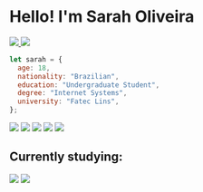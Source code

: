 # Hello! I'm Sarah Oliveira

<a href="https://www.linkedin.com/in/oliveira-sarah/">
    <img src="https://img.shields.io/badge/Sarah_Oliveira-0077B5?logo=LinkedIn&link=https%3A%2F%2Fwww.linkedin.com%2Fin%2Foliveira-sarah%2F"/>
</a>
<a href="https://codepen.io/saraholiveirarm">
    <img src="https://img.shields.io/badge/saraholiveirarm-000?logo=Codepen&link=https%3A%2F%2Fcodepen.io%2Foliveirasarah">
</a>


```js
let sarah = {
  age: 18,
  nationality: "Brazilian",
  education: "Undergraduate Student",
  degree: "Internet Systems",
  university: "Fatec Lins",
};
```

<div style="display: inline-block" >
    <img src="https://img.shields.io/badge/HTML5-9378ff?logo=html5&logoColor=white" />
    <img src="https://img.shields.io/badge/CSS3-9378ff?logo=css3&logoColor=white"/>
    <img src="https://img.shields.io/badge/JavaScript-9378ff?logo=javascript&logoColor=white" />
    <img src="https://img.shields.io/badge/Sass-9378ff?logo=sass&logoColor=white" />
    <img src="https://img.shields.io/badge/Tailwind_CSS-9378ff?logo=tailwind-css&logoColor=white" />
 </div>


## Currently studying:
<div style="display: inline-block">
    <img src="https://img.shields.io/badge/React-9378ff?logo=react&logoColor=white" />
    <img src="https://img.shields.io/badge/styled--components-9378ff?logo=styled-components&logoColor=white" />
</div>
